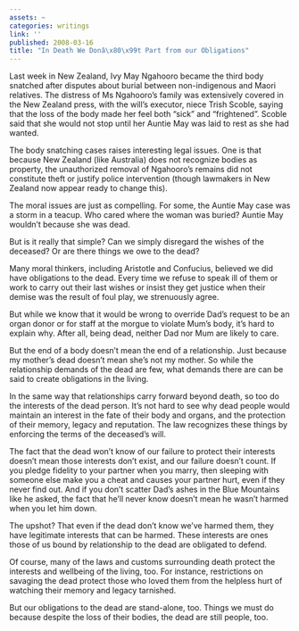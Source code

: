 ```yaml
---
assets: ~
categories: writings
link: ''
published: 2008-03-16
title: "In Death We Donâ\x80\x99t Part from our Obligations"
---
```

Last week in New Zealand, Ivy May Ngahooro became the third body
snatched after disputes about burial between non-indigenous and Maori
relatives. The distress of Ms Ngahooro’s family was extensively covered
in the New Zealand press, with the will’s executor, niece Trish Scoble,
saying that the loss of the body made her feel both “sick” and
“frightened”. Scoble said that she would not stop until her Auntie May
was laid to rest as she had wanted.

The body snatching cases raises interesting legal issues. One is that
because New Zealand (like Australia) does not recognize bodies as
property, the unauthorized removal of Ngahooro’s remains did not
constitute theft or justify police intervention (though lawmakers in New
Zealand now appear ready to change this).

The moral issues are just as compelling. For some, the Auntie May case
was a storm in a teacup. Who cared where the woman was buried? Auntie
May wouldn’t because she was dead.

But is it really that simple? Can we simply disregard the wishes of the
deceased? Or are there things we owe to the dead?

Many moral thinkers, including Aristotle and Confucius, believed we did
have obligations to the dead. Every time we refuse to speak ill of them
or work to carry out their last wishes or insist they get justice when
their demise was the result of foul play, we strenuously agree.

But while we know that it would be wrong to override Dad’s request to be
an organ donor or for staff at the morgue to violate Mum’s body, it’s
hard to explain why. After all, being dead, neither Dad nor Mum are
likely to care.

But the end of a body doesn’t mean the end of a relationship. Just
because my mother’s dead doesn’t mean she’s not my mother. So while the
relationship demands of the dead are few, what demands there are can be
said to create obligations in the living.

In the same way that relationships carry forward beyond death, so too do
the interests of the dead person. It’s not hard to see why dead people
would maintain an interest in the fate of their body and organs, and the
protection of their memory, legacy and reputation. The law recognizes
these things by enforcing the terms of the deceased’s will.

The fact that the dead won’t know of our failure to protect their
interests doesn’t mean those interests don’t exist, and our failure
doesn’t count. If you pledge fidelity to your partner when you marry,
then sleeping with someone else make you a cheat and causes your partner
hurt, even if they never find out. And if you don’t scatter Dad’s ashes
in the Blue Mountains like he asked, the fact that he’ll never know
doesn’t mean he wasn’t harmed when you let him down.

The upshot? That even if the dead don’t know we’ve harmed them, they
have legitimate interests that can be harmed. These interests are ones
those of us bound by relationship to the dead are obligated to defend.

Of course, many of the laws and customs surrounding death protect the
interests and wellbeing of the living, too. For instance, restrictions
on savaging the dead protect those who loved them from the helpless hurt
of watching their memory and legacy tarnished.

But our obligations to the dead are stand-alone, too. Things we must do
because despite the loss of their bodies, the dead are still people,
too.